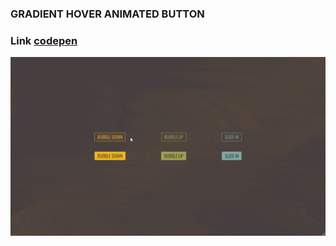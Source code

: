 ### GRADIENT HOVER ANIMATED BUTTON

### Link [codepen](https://codepen.io/mars2601/pen/MKVNMX)
![alt text](https://github.com/iMonochrome/bubble_button/blob/master/bubble-button.gif)
